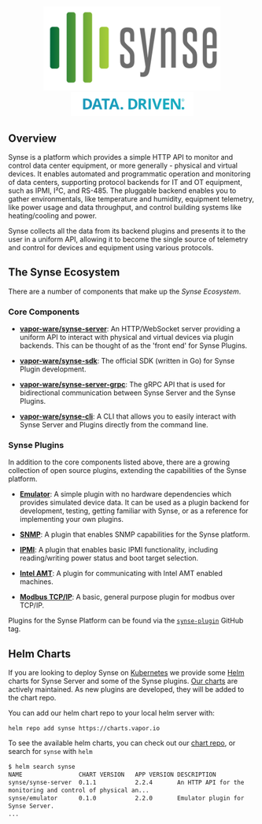 <p align="center">
  <img src="img/logo.png" width="360"><br />
  <img alt="Data Driven" src="img/data-driven.png" width="250" />
</p>

## Overview

Synse is a platform which provides a simple HTTP API to monitor and control data center
equipment, or more generally - physical and virtual devices. It enables automated and
programmatic operation and monitoring of data centers, supporting protocol backends for
IT and OT equipment, such as IPMI, I²C, and RS-485. The pluggable backend enables you
to gather environmentals, like temperature and humidity, equipment telemetry, like
power usage and data throughput, and control building systems like heating/cooling and
power.

Synse collects all the data from its backend plugins and presents it to the user
in a uniform API, allowing it to become the single source of telemetry and control
for devices and equipment using various protocols.

## The Synse Ecosystem

There are a number of components that make up the *Synse Ecosystem*.

### Core Components

- [**vapor-ware/synse-server**][synse-server]: An HTTP/WebSocket server providing a uniform API to
  interact with physical and virtual devices via plugin backends. This can be thought of as the
  'front end' for Synse Plugins.

- [**vapor-ware/synse-sdk**][synse-sdk]: The official SDK (written in Go) for Synse Plugin
  development.

- [**vapor-ware/synse-server-grpc**][synse-grpc]: The gRPC API that is used for bidirectional
  communication between Synse Server and the Synse Plugins.

- [**vapor-ware/synse-cli**][synse-cli]: A CLI that allows you to easily interact with
  Synse Server and Plugins directly from the command line.

### Synse Plugins

In addition to the core components listed above, there are a growing collection of open source
plugins, extending the capabilities of the Synse platform.

- [**Emulator**][synse-emulator-plugin]: A simple plugin with no hardware dependencies which
  provides simulated device data. It can be used as a plugin backend for development, testing,
  getting familiar with Synse, or as a reference for implementing your own plugins.

- [**SNMP**][synse-snmp-plugin]: A plugin that enables SNMP capabilities for the Synse platform.

- [**IPMI**][synse-ipmi-plugin]: A plugin that enables basic IPMI functionality, including
  reading/writing power status and boot target selection.

- [**Intel AMT**][synse-amt-plugin]: A plugin for communicating with Intel AMT enabled machines.

- [**Modbus TCP/IP**][synse-modbus-ip-plugin]: A basic, general purpose plugin for modbus over
  TCP/IP.

Plugins for the Synse Platform can be found via the [`synse-plugin`][synse-plugin-tag] GitHub tag.

## Helm Charts

If you are looking to deploy Synse on [Kubernetes][kubernetes] we provide some [Helm][helm]
charts for Synse Server and some of the Synse plugins. [Our charts][synse-charts] are actively
maintained. As new plugins are developed, they will be added to the chart repo.

You can add our helm chart repo to your local helm server with:

```
helm repo add synse https://charts.vapor.io
```

To see the available helm charts, you can check out our [chart repo][synse-charts], or
search for `synse` with `helm`

```
$ helm search synse
NAME               	CHART VERSION	APP VERSION	DESCRIPTION
synse/synse-server 	0.1.1        	2.2.4      	An HTTP API for the monitoring and control of physical an...
synse/emulator     	0.1.0        	2.2.0      	Emulator plugin for Synse Server.
...
```

[kubernetes]: https://kubernetes.io/
[helm]: https://helm.sh/
[prometheus]: https://prometheus.io/
[grafana]: https://grafana.com/
[monitoring-with-synse]: https://drive.google.com/file/d/1y6AydmJ_CjwUjA2sJiiEhOVAf8_4WJsx/view
[synse-sdk]: https://github.com/vapor-ware/synse-sdk
[synse-cli]: https://github.com/vapor-ware/synse-cli
[synse-grpc]: https://github.com/vapor-ware/synse-server-grpc
[synse-server]: https://github.com/vapor-ware/synse-server
[synse-cli]: https://github.com/vapor-ware/synse-cli
[synse-snmp-plugin]: https://github.com/vapor-ware/synse-snmp-plugin
[synse-emulator-plugin]: https://github.com/vapor-ware/synse-emulator-plugin
[synse-modbus-ip-plugin]: https://github.com/vapor-ware/synse-modbus-ip-plugin
[synse-amt-plugin]: https://github.com/vapor-ware/synse-amt-plugin
[synse-ipmi-plugin]: https://github.com/vapor-ware/synse-ipmi-plugin
[synse-plugin-tag]: https://github.com/topics/synse-plugin
[synse-charts]: https://charts.vapor.io
